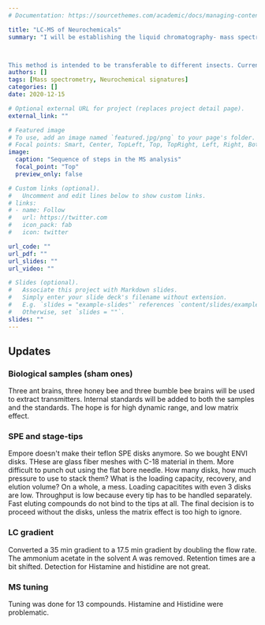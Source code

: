 ```yaml
---
# Documentation: https://sourcethemes.com/academic/docs/managing-content/

title: "LC-MS of Neurochemicals"
summary: "I will be establishing the liquid chromatography- mass spectrometry method of quantifying neurochemicals from insect brains at the University of Konstanz. I will be using the Waters XEVO-TQS triple quadrupole mass spectrometer coupled to a Waters Acquity UPLC system.



This method is intended to be transferable to different insects. Current sub-projects include optimizing lyophilization conditions for brain dissections of ants, using in-house made stage-tips for sample cleanup and standardizing the Bradford method of protein estimation for species with large brain size variation."
authors: []
tags: [Mass spectrometry, Neurochemical signatures]
categories: []
date: 2020-12-15

# Optional external URL for project (replaces project detail page).
external_link: ""

# Featured image
# To use, add an image named `featured.jpg/png` to your page's folder.
# Focal points: Smart, Center, TopLeft, Top, TopRight, Left, Right, BottomLeft, Bottom, BottomRight.
image:
  caption: "Sequence of steps in the MS analysis"
  focal_point: "Top"
  preview_only: false

# Custom links (optional).
#   Uncomment and edit lines below to show custom links.
# links:
# - name: Follow
#   url: https://twitter.com
#   icon_pack: fab
#   icon: twitter

url_code: ""
url_pdf: ""
url_slides: ""
url_video: ""

# Slides (optional).
#   Associate this project with Markdown slides.
#   Simply enter your slide deck's filename without extension.
#   E.g. `slides = "example-slides"` references `content/slides/example-slides.md`.
#   Otherwise, set `slides = ""`.
slides: ""
---
```

## Updates
### Biological samples (sham ones)
Three ant brains, three honey bee and three bumble bee brains will be used to extract transmitters. Internal standards will be added to both the samples and the standards. The hope is for high dynamic range, and low matrix effect.  

### SPE and stage-tips
Empore doesn't make their teflon SPE disks anymore. So we bought ENVI disks. THese are glass fiber meshes with C-18 material in them. More difficult to punch out using the flat bore needle. How many disks, how much pressure to use to stack them? What is the loading capacity, recovery, and elution volume? On a whole, a mess. Loading capacitites with even 3 disks are low. Throughput is low because every tip has to be handled separately. Fast eluting compounds do not bind to the tips at all. The final decision is to proceed without the disks, unless the matrix effect is too high to ignore. 


### LC gradient
Converted a 35 min gradient to a 17.5 min gradient by doubling the flow rate. The ammonium acetate in the solvent A was removed. Retention times are a bit shifted. Detection for Histamine and histidine are not great. 

### MS tuning
Tuning was done for 13 compounds. Histamine and Histidine were problematic.